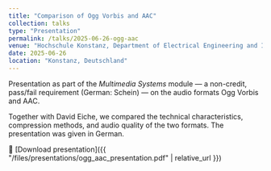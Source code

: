 ```yaml
---
title: "Comparison of Ogg Vorbis and AAC"
collection: talks
type: "Presentation"
permalink: /talks/2025-06-26-ogg-aac
venue: "Hochschule Konstanz, Department of Electrical Engineering and Information Technology"
date: 2025-06-26
location: "Konstanz, Deutschland"
---
```


Presentation as part of the *Multimedia Systems* module — a non-credit, pass/fail requirement (German: Schein) — on the audio formats Ogg Vorbis and AAC.  

Together with David Eiche, we compared the technical characteristics, compression methods, and audio quality of the two formats. The presentation was given in German.

📄 [Download presentation]({{ "/files/presentations/ogg_aac_presentation.pdf" | relative_url }})
